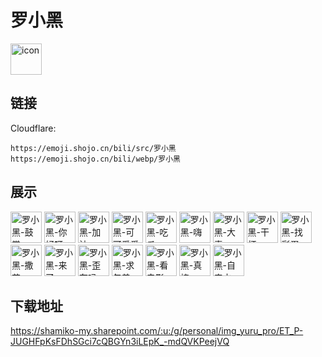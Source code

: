 # 罗小黑
<img src="https://emoji.shojo.cn/bili/src/罗小黑/icon.png" width="50" height="50" alt="icon">

## 链接
Cloudflare:
```
https://emoji.shojo.cn/bili/src/罗小黑
https://emoji.shojo.cn/bili/webp/罗小黑
```
## 展示
<img src="https://emoji.shojo.cn/bili/src/罗小黑/罗小黑-鼓掌.png" width="50" height="50" alt="罗小黑-鼓掌">
<img src="https://emoji.shojo.cn/bili/src/罗小黑/罗小黑-你好呀.png" width="50" height="50" alt="罗小黑-你好呀">
<img src="https://emoji.shojo.cn/bili/src/罗小黑/罗小黑-加油.png" width="50" height="50" alt="罗小黑-加油">
<img src="https://emoji.shojo.cn/bili/src/罗小黑/罗小黑-可可爱爱.png" width="50" height="50" alt="罗小黑-可可爱爱">
<img src="https://emoji.shojo.cn/bili/src/罗小黑/罗小黑-吃瓜.png" width="50" height="50" alt="罗小黑-吃瓜">
<img src="https://emoji.shojo.cn/bili/src/罗小黑/罗小黑-嗨.png" width="50" height="50" alt="罗小黑-嗨">
<img src="https://emoji.shojo.cn/bili/src/罗小黑/罗小黑-大麦.png" width="50" height="50" alt="罗小黑-大麦">
<img src="https://emoji.shojo.cn/bili/src/罗小黑/罗小黑-干杯.png" width="50" height="50" alt="罗小黑-干杯">
<img src="https://emoji.shojo.cn/bili/src/罗小黑/罗小黑-找彩蛋.png" width="50" height="50" alt="罗小黑-找彩蛋">
<img src="https://emoji.shojo.cn/bili/src/罗小黑/罗小黑-撒花.png" width="50" height="50" alt="罗小黑-撒花">
<img src="https://emoji.shojo.cn/bili/src/罗小黑/罗小黑-来了.png" width="50" height="50" alt="罗小黑-来了">
<img src="https://emoji.shojo.cn/bili/src/罗小黑/罗小黑-歪在吗.png" width="50" height="50" alt="罗小黑-歪在吗">
<img src="https://emoji.shojo.cn/bili/src/罗小黑/罗小黑-求包养.png" width="50" height="50" alt="罗小黑-求包养">
<img src="https://emoji.shojo.cn/bili/src/罗小黑/罗小黑-看电影.png" width="50" height="50" alt="罗小黑-看电影">
<img src="https://emoji.shojo.cn/bili/src/罗小黑/罗小黑-真棒.png" width="50" height="50" alt="罗小黑-真棒">
<img src="https://emoji.shojo.cn/bili/src/罗小黑/罗小黑-自来水.png" width="50" height="50" alt="罗小黑-自来水">

## 下载地址

https://shamiko-my.sharepoint.com/:u:/g/personal/img_yuru_pro/ET_P-JUGHFpKsFDhSGci7cQBGYn3iLEpK_-mdQVKPeejVQ